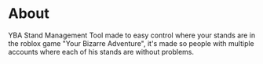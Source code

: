 # About

YBA Stand Management Tool made to easy control where your stands are in the roblox game "Your Bizarre Adventure", it's made so people with multiple accounts where each of his stands are without problems.